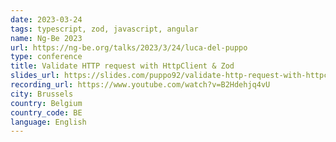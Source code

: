 ```yaml
---
date: 2023-03-24
tags: typescript, zod, javascript, angular
name: Ng-Be 2023
url: https://ng-be.org/talks/2023/3/24/luca-del-puppo
type: conference
title: Validate HTTP request with HttpClient & Zod
slides_url: https://slides.com/puppo92/validate-http-request-with-httpclient-zod/fullscreen
recording_url: https://www.youtube.com/watch?v=B2Hdehjq4vU
city: Brussels
country: Belgium
country_code: BE
language: English
---
```

